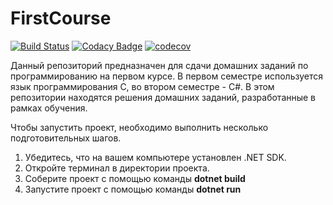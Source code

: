 # FirstCourse
[![Build Status](https://github.com/AnnaKasatkina/FirstCourse/workflows/Build/badge.svg)](https://github.com/AnnaKasatkina/FirstCourse/actions)
[![Codacy Badge](https://app.codacy.com/project/badge/Grade/82b5b6ea37874e3d9a6252e7055d9e5c)](https://app.codacy.com/gh/AnnaKasatkina/FirstCourse/dashboard?utm_source=gh&utm_medium=referral&utm_content=&utm_campaign=Badge_grade)
[![codecov](https://codecov.io/gh/AnnaKasatkina/FirstCourse/graph/badge.svg?token=NTT7K2QNX9)](https://codecov.io/gh/AnnaKasatkina/FirstCourse)

Данный репозиторий предназначен для сдачи домашних заданий по программированию на первом курсе. В первом семестре используется язык программирования C, во втором семестре - C#. 
В этом репозитории находятся решения домашних заданий, разработанные в рамках обучения.

Чтобы запустить проект, необходимо выполнить несколько подготовительных шагов. 
1. Убедитесь, что на вашем компьютере установлен .NET SDK. 
2. Откройте терминал в директории проекта.
3. Соберите проект с помощью команды **dotnet build**
4. Запустите проект с помощью команды  **dotnet run**
